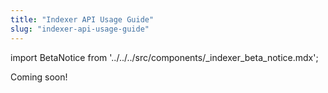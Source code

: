 ```yaml
---
title: "Indexer API Usage Guide"
slug: "indexer-api-usage-guide"
---
```


import BetaNotice from '../../../src/components/\_indexer_beta_notice.mdx';

<BetaNotice />

Coming soon!

<!-- todo -->
